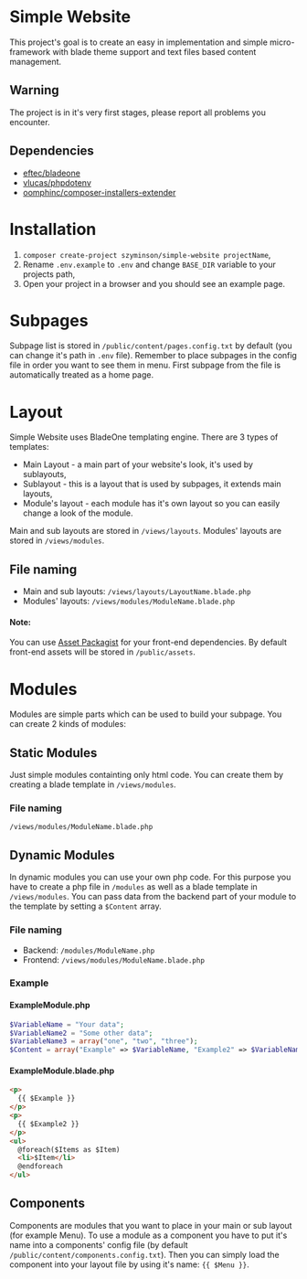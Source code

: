 # Simple Website
This project's goal is to create an easy in implementation and simple micro-framework with blade theme support and text files based content management. 
## Warning
The project is in it's very first stages, please report all problems you encounter.
## Dependencies
- [eftec/bladeone](https://github.com/EFTEC/BladeOne)
- [vlucas/phpdotenv](https://github.com/vlucas/phpdotenv)
- [oomphinc/composer-installers-extender](https://github.com/oomphinc/composer-installers-extender)


# Installation
1. `composer create-project szyminson/simple-website projectName`,
2. Rename `.env.example` to `.env` and change `BASE_DIR` variable to your projects path,
3. Open your project in a browser and you should see an example page.

# Subpages
Subpage list is stored in `/public/content/pages.config.txt` by default (you can change it's path in `.env` file). Remember to place subpages in the config file in order you want to see them in menu. First subpage from the file is automatically treated as a home page.


# Layout
Simple Website uses BladeOne templating engine. There are 3 types of templates:
- Main Layout - a main part of your website's look, it's used by sublayouts,
- Sublayout - this is a layout that is used by subpages, it extends main layouts,
- Module's layout - each module has it's own layout so you can easily change a look of the module.

Main and sub layouts are stored in `/views/layouts`. Modules' layouts are stored in `/views/modules`.
## File naming
- Main and sub layouts: `/views/layouts/LayoutName.blade.php`
- Modules' layouts: `/views/modules/ModuleName.blade.php`

#### Note:
You can use [Asset Packagist](https://asset-packagist.org/) for your front-end dependencies. By default front-end assets will be stored in `/public/assets`.

# Modules
Modules are simple parts which can be used to build your subpage. You can create 2 kinds of modules:
## Static Modules
Just simple modules containting only html code. You can create them by creating a blade template in `/views/modules`.
### File naming
`/views/modules/ModuleName.blade.php`
## Dynamic Modules 
In dynamic modules you can use your own php code. For this purpose you have to create a php file in `/modules` as well as a blade template in `/views/modules`. You can pass data from the backend part of your module to the template by setting a `$Content` array.
### File naming
- Backend: `/modules/ModuleName.php`
- Frontend: `/views/modules/ModuleName.blade.php`
### Example
#### ExampleModule.php
```php
$VariableName = "Your data";
$VariableName2 = "Some other data";
$VariableName3 = array("one", "two", "three");
$Content = array("Example" => $VariableName, "Example2" => $VariableName2, "Items" => $VariableName3);
```
#### ExampleModule.blade.php
```html
<p>
  {{ $Example }}
</p>
<p>
  {{ $Example2 }}
</p>
<ul>
  @foreach($Items as $Item)
  <li>$Item</li>
  @endforeach
</ul>
```
## Components
Components are modules that you want to place in your main or sub layout (for example Menu). To use a module as a component you have to put it's name into a components' config file (by default `/public/content/components.config.txt`). Then you can simply load the component into your layout file by using it's name: ` {{ $Menu }} `. 





